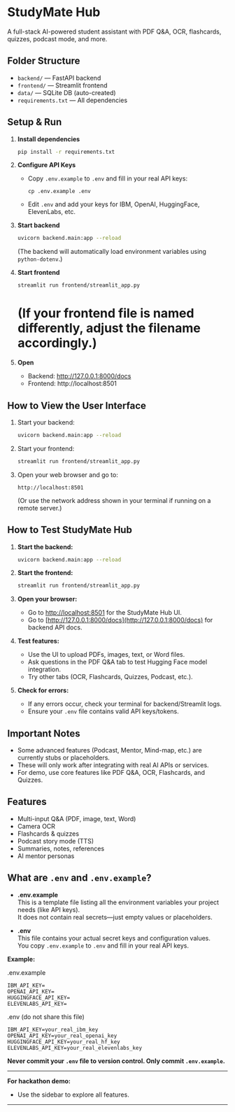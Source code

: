 # StudyMate Hub

A full-stack AI-powered student assistant with PDF Q&A, OCR, flashcards, quizzes, podcast mode, and more.

## Folder Structure

- `backend/` — FastAPI backend
- `frontend/` — Streamlit frontend
- `data/` — SQLite DB (auto-created)
- `requirements.txt` — All dependencies

## Setup & Run

1. **Install dependencies**  
   ```bash
   pip install -r requirements.txt
   ```

2. **Configure API Keys**  
   - Copy `.env.example` to `.env` and fill in your real API keys:
     ```
     cp .env.example .env
     ```
   - Edit `.env` and add your keys for IBM, OpenAI, HuggingFace, ElevenLabs, etc.

3. **Start backend**  
   ```bash
   uvicorn backend.main:app --reload
   ```
   (The backend will automatically load environment variables using `python-dotenv`.)

4. **Start frontend**  
   ```bash
   streamlit run frontend/streamlit_app.py
   ```
   # (If your frontend file is named differently, adjust the filename accordingly.)

5. **Open**  
   - Backend: http://127.0.0.1:8000/docs  
   - Frontend: http://localhost:8501

## How to View the User Interface

1. Start your backend:
   ```bash
   uvicorn backend.main:app --reload
   ```

2. Start your frontend:
   ```bash
   streamlit run frontend/streamlit_app.py
   ```

3. Open your web browser and go to:
   ```
   http://localhost:8501
   ```
   (Or use the network address shown in your terminal if running on a remote server.)

## How to Test StudyMate Hub

1. **Start the backend:**
   ```bash
   uvicorn backend.main:app --reload
   ```

2. **Start the frontend:**
   ```bash
   streamlit run frontend/streamlit_app.py
   ```

3. **Open your browser:**
   - Go to [http://localhost:8501](http://localhost:8501) for the StudyMate Hub UI.
   - Go to [http://127.0.0.1:8000/docs](http://127.0.0.1:8000/docs) for backend API docs.

4. **Test features:**
   - Use the UI to upload PDFs, images, text, or Word files.
   - Ask questions in the PDF Q&A tab to test Hugging Face model integration.
   - Try other tabs (OCR, Flashcards, Quizzes, Podcast, etc.).

5. **Check for errors:**
   - If any errors occur, check your terminal for backend/Streamlit logs.
   - Ensure your `.env` file contains valid API keys/tokens.

## Important Notes

- Some advanced features (Podcast, Mentor, Mind-map, etc.) are currently stubs or placeholders.
- These will only work after integrating with real AI APIs or services.
- For demo, use core features like PDF Q&A, OCR, Flashcards, and Quizzes.

## Features

- Multi-input Q&A (PDF, image, text, Word)
- Camera OCR
- Flashcards & quizzes
- Podcast story mode (TTS)
- Summaries, notes, references
- AI mentor personas

## What are `.env` and `.env.example`?

- **.env.example**  
  This is a template file listing all the environment variables your project needs (like API keys).  
  It does not contain real secrets—just empty values or placeholders.

- **.env**  
  This file contains your actual secret keys and configuration values.  
  You copy `.env.example` to `.env` and fill in your real API keys.

**Example:**

.env.example
```
IBM_API_KEY=
OPENAI_API_KEY=
HUGGINGFACE_API_KEY=
ELEVENLABS_API_KEY=
```

.env (do not share this file)
```
IBM_API_KEY=your_real_ibm_key
OPENAI_API_KEY=your_real_openai_key
HUGGINGFACE_API_KEY=your_real_hf_key
ELEVENLABS_API_KEY=your_real_elevenlabs_key
```

**Never commit your `.env` file to version control. Only commit `.env.example`.**

---

**For hackathon demo:**  
- Use the sidebar to explore all features.

---
